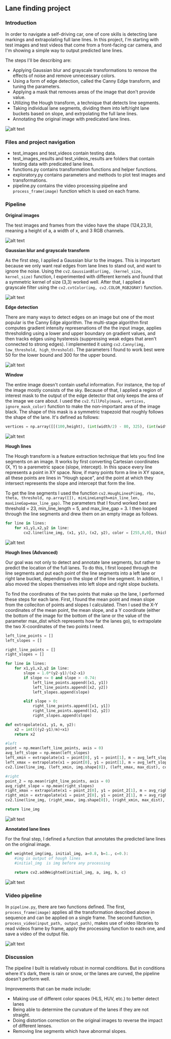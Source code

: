 ## Lane finding project

### Introduction 
In order to navigate a self-driving car, one of core skills is detecting lane markings and extrapolating full lane lines. In this project, I'm  starting with test images and test videos that come from a front-facing car camera, and I'm showing a simple way to output predicted lane lines. 

The steps I'll be describing are: 
* Applying Gaussian blur and grayscale transformations to remove the effects of noise and remove unnecessary colors.
* Using a form of edge detection, called the Canny Edge transform, and tuning the parameters. 
* Applying a mask that removes areas of the image that don't provide value.
* Utilizing the Hough transform, a technique that detects line segments.
* Taking individual lane segments, dividing them into left/right lane buckets based on slope, and extrpolating the full lane lines.
* Annotating the original image with predicated lane lines. 

[//]: # (Image References)

[image1]: ./readme_assets/process.png "Process"
[image2]: ./readme_assets/original_images.png "Original images"
[image3]: ./readme_assets/blurred_grayscale_images.png "Blurred grayscale images"
[image4]: ./readme_assets/edge_images.png "Edge images"
[image5]: ./readme_assets/window_images.png "Window images"
[image6]: ./readme_assets/hough_images.png "Hough images"
[image7]: ./readme_assets/hough_advanced_images.png "Hough images"
[image8]: ./readme_assets/annotated_images.png "Annotated images"
[image9]: ./readme_assets/test_video_1_annotated.gif "Video"

![alt text][image1]


### Files and project navigation 
* test_images and test_videos contain testing data.
* test_images_results and test_videos_results are folders that contain testing data with predicated lane lines.
* functions.py contains transformation functions and helper functions.
* exploratory.py contains parameters and methods to plot test images and transformations.
* pipeline.py contains the video processing pipeline and `process_frame(image)` function which is used on each frame.  

### Pipeline
**Original images**

The test images and frames from the video have the shape (124,23,3), meaning a height of a, a width of x, and 3 RGB channels.

![alt text][image2]

**Gaussian blur and grayscale transform**

As the first step, I applied a Gaussian blur to the images. This is important because we only want real edges from lane lines to stand out, and want to ignore the noise. Using the `cv2.GaussianBlur(img, (kernel_size, kernel_size)` function, I experimented with different kernels and found that a symmetric kernel of size (3,3) worked well. After that, I applied a grayscale filter using the `cv2.cvtColor(img, cv2.COLOR_RGB2GRAY)` function. 


![alt text][image3]

**Edge detection**

There are many ways to detect edges on an image but one of the most popular is the Canny Edge algorithm. The multi-stage algorithm first computes gradient intensity represenations of the the input image, applies thresholding using a lower and upper boundary on gradient values, and then tracks edges using hysteresis (suppressing weak edges that aren't connected to strong edges). I implemented it using  `cv2.Canny(img, low_threshold, high_threshold)`. The parameters I found to work best were 50 for the lower bound and 300 for the upper bound.

![alt text][image4]

**Window**

The entire image doesn't contain useful information. For instance, the top of the image mostly consists of the sky. Because of that, I applied a region of interest mask to the output of the edge detector that only keeps the area of the image we care about. I used the `cv2.fillPoly(mask, vertices, ignore_mask_color)` function to make the non-important area of the image black. The shape of this mask is a symmetric trapezoid that roughly follows the shape of the lane. It's defined as follows: 

```python
vertices = np.array([[(100,height), (int(width/2) - 80, 325), (int(width/2) + 80, 325), (width - 100,height)]])
```

![alt text][image5]

**Hough lines**

The Hough transform is a feature extraction technique that lets you find line segments on an image. It works by first converting Cartesian coordinates (X, Y) to a paremetric space (slope, intercept). In this space every line represents a point in XY space. Now, if many points form a line in XY space, all these points are lines in "Hough space", and the point at which they intersect represents the slope and intercept that form the line.

To get the line segments I used the function `cv2.HoughLinesP(img, rho, theta, threshold, np.array([]), minLineLength=min_line_len, maxLineGap=max_line_gap)`. The parameters that I found worked best are threshold = 23, min_line_length = 5, and max_line_gap = 3. I then looped through the line segments and drew them on an empty image as follows.

```python
for line in lines:
    for x1,y1,x2,y2 in line:
        cv2.line(line_img, (x1, y1), (x2, y2), color = [255,0,0], thickness=10)
```

![alt text][image6]

**Hough lines (Advanced)**

Our goal was not only to detect and annotate lane segments, but rather to predict the location of the full lanes. To do this, I first looped through the line segments and put each point of the line segments into a left lane or right lane bucket, depending on the slope of the line segment. In addition, I also moved the slopes themselves into left slope and right slope buckets. 

To find the coordinates of the two points that make up the lane, I performed these steps for each lane. First, I found the mean point and mean slope from the colleciton of points and slopes I calculated. Then I used the X-Y coordinates of the mean point, the mean slope, and a Y coordinate (either the bottom of the image for the bottom of the lane or the value of the parameter max_dist which represents how far the lanes go), to extrapolate the two X-coordinates of the two points I need. 


```python
left_line_points = []
left_slopes = []

right_line_points = []
right_slopes = []

for line in lines:
    for x1,y1,x2,y2 in line:
        slope = 1.0*(y2-y1)/(x2-x1)
        if slope <= 0 and slope > -0.74:
            left_line_points.append([x1, y1])
            left_line_points.append([x2, y2])
            left_slopes.append(slope)

        elif slope > 0:
            right_line_points.append([x1, y1])
            right_line_points.append([x2, y2])
            right_slopes.append(slope)
```


```python
def extrapolate(x1, y1, m, y2):
    x2 = int(((y2-y1)/m)+x1)
    return x2
```

```python
#left
point = np.mean(left_line_points, axis = 0)
avg_left_slope = np.mean(left_slopes)
left_xmin = extrapolate(x1 = point[0], y1 = point[1], m = avg_left_slope, y2 = img.shape[0])
left_xmax = extrapolate(x1 = point[0], y1 = point[1], m = avg_left_slope, y2 = max_dist)
cv2.line(line_img, (left_xmin, img.shape[0]), (left_xmax, max_dist), color = [255, 0, 0], thickness = 10)

#right
point_2 = np.mean(right_line_points, axis = 0)
avg_right_slope = np.mean(right_slopes)
right_xmax = extrapolate(x1 = point_2[0], y1 = point_2[1], m = avg_right_slope, y2 = img.shape[0])
right_xmin = extrapolate(x1 = point_2[0], y1 = point_2[1], m = avg_right_slope, y2 = max_dist)
cv2.line(line_img, (right_xmax, img.shape[0]), (right_xmin, max_dist), color = [0, 255, 0], thickness = 10)

return line_img
```

![alt text][image7]

**Annotated lane lines**

For the final step, I defined a function that annotates the predicted lane lines on the original image. 

```python
def weighted_img(img, initial_img, a=0.8, b=1., c=0.):
	#img is output of hough lines
	#initial_img  is img before any processing
 
    return cv2.addWeighted(initial_img, a, img, b, c)
```

![alt text][image8]

### Video pipeline
In `pipeline.py`, there are two functions defined. The first, `process_frame(image)` applies all the transformation described above in sequence and can be applied on a single frame. The second function, `process_video(input_path, output_path)`, makes use of video libraries to read videos frame by frame, apply the processing function to each one, and save a video of the output file. 

![alt text][image9]

### Discussion
The pipeline I built is relatively robust in normal conditions. But in conditions where it's dark, there is rain or snow, or the lanes are curved, the pipeline doesn't perform well. 

Improvements that can be made include:
* Making use of different color spaces (HLS, HUV, etc.) to better detect lanes
* Being able to determine the curvature of the lanes if they are not straight.
* Doing distortion correction on the original images to reverse the impact of different lenses. 
* Removing line segments which have abnormal slopes. 













